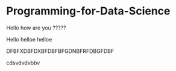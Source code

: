 # Programming-for-Data-Science

Hello how are you ?????


Hello helloe helloe 

DFBFXDBFDXBFDBFBFGDNBFRFDBGFDBF

cdsvdvdvbbv 